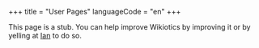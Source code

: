 +++
title = "User Pages"
languageCode = "en"
+++

This page is a stub. You can help improve Wikiotics by improving it or
by yelling at [Ian](/user/ian) to do so.
